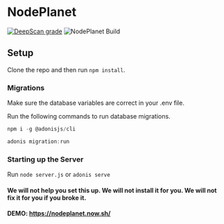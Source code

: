 # NodePlanet
[![DeepScan grade](https://deepscan.io/api/teams/8972/projects/11209/branches/164354/badge/grade.svg)](https://deepscan.io/dashboard#view=project&tid=8972&pid=11209&bid=164354) ![NodePlanet Build](https://github.com/LordDamionDevil/NodePlanet/workflows/NodePlanet%20Build/badge.svg?branch=master)

## Setup

Clone the repo and then run `npm install`.

### Migrations

Make sure the database variables are correct in your .env file.

Run the following commands to run database migrations.

```js
npm i -g @adonisjs/cli
```

```js
adonis migration:run
```

### Starting up the Server

Run `node server.js` or `adonis serve`

#### We will not help you set this up. We will not install it for you. We will not fix it for you if you broke it.

#### DEMO: https://nodeplanet.now.sh/
